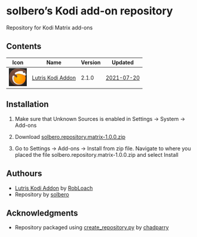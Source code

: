 # solbero’s Kodi add-on repository

Repository for Kodi Matrix add-ons

## Contents

|Icon|Name|Version|Updated|
|---|---|---|---|
|<img src="https://raw.githubusercontent.com/RobLoach/lutris-kodi-addon/master/resources/icon.png" width="48">|[Lutris Kodi Addon](https://github.com/RobLoach/lutris-kodi-addon)|2.1.0|[2021-07-20](https://github.com/solbero/repository.solbero.matrix/raw/master/plugin.lutris/changelog-2.1.0.txt)

## Installation

1. Make sure that Unknown Sources is enabled in Settings → System → Add-ons

2. Download [solbero.repository.matrix-1.0.0.zip](https://github.com/solbero/repository.solbero.matrix/raw/master/repository.solbero.matrix/repository.solbero.matrix-1.0.0.zip)

3. Go to Settings → Add-ons → Install from zip file. Navigate to where you placed the file solbero.repository.matrix-1.0.0.zip and select Install

## Authours
* [Lutris Kodi Addon](https://github.com/RobLoach/lutris-kodi-addon) by [RobLoach](https://github.com/RobLoach)
* Repository by [solbero](https://github.com/solbero)

## Acknowledgments
* Repository packaged using [create_repository.py](https://github.com/chadparry/kodi-repository.chad.parry.org/blob/master/tools/create_repository.py) by [chadparry](https://github.com/chadparry)
